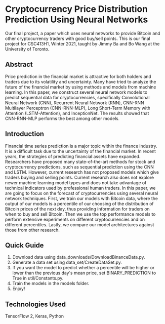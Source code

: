 # Cryptocurrency Price Distribution Prediction Using Neural Networks
Our final project, a paper which uses neural networks to provide Bitcoin and other cryptocurrency traders with good buy/sell points. This is our final project for CSC413H1, Winter 2021, taught by Jimmy Ba and Bo Wang at the University of Toronto.

## Abstract
Price prediction in the financial market is attractive for both holders and traders due to its volatility and uncertainty. Many have tried to analyze the future of the financial market by using methods and models from machine learning. In this paper, we construct several neural network models to predict sequential data for cryptocurrencies, specifically Convolutional Neural Network (CNN), Recurrent Neural Network (RNN), CNN-RNN Multilayer Perceptron (CNN-RNN-MLP), Long Short-Term Memory with Attention (LSTM-Attention), and InceptionNet. The results showed that CNN-RNN-MLP performs the best among other models.

## Introduction
Financial time series prediction is a major topic within the finance industry. It is a difficult task due to the uncertainty of the financial market. In recent years, the strategies of predicting financial assets have expanded. Researchers have proposed many state-of-the-art methods for stock and cryptocurrency predictions, such as sequential prediction using the CNN and LSTM. However, current research has not proposed models which give traders buying and selling points. Current research also does not explore newer machine learning model types and does not take advantage of technical indicators used by professional human traders. In this paper, we are going to focus on the forecast of cryptocurrencies using several neural network techniques. First, we train our models with Bitcoin data, where the output of our models is a percentile of our choosing of the distribution of Bitcoin prices of the next day, thus providing information for traders on when to buy and sell Bitcoin. Then we use the top performance models to perform extensive experiments on  different cryptocurrencies and on different percentiles. Lastly, we compare our model architectures against those from other research.

## Quick Guide
1. Download data using data_downloads/DownloadBinanceData.py.
2. Generate a data set using data_set/CreateDataSet.py.
3. If you want the model to predict whether a percentile will be higher or lower than the previous day's mean price, set BINARY_PREDICTION to True in util/Constants.py.
4. Train the models in the models folder.
5. Enjoy! 

## Technologies Used
TensorFlow 2, Keras, Python
